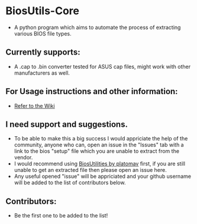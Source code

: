 # BiosUtils-Core
- A python program which aims to automate the process of extracting various BIOS file types.

## Currently supports:
- A .cap to .bin converter tested for ASUS cap files, might work with other manufacturers as well.

## For Usage instructions and other information:
- [Refer to the Wiki](https://github.com/coredex-source/BiosUtils-Core/wiki)

## I need support and suggestions.
- To be able to make this a big success I would appriciate the help of the community, anyone who can, open an issue in the "Issues" tab with a link to the bios "setup" file which you are unable to extract from the vendor.
- I would recommend using [BiosUtilities by platomav](https://github.com/platomav/BIOSUtilities) first, if you are still unable to get an extracted file then please open an issue here.
- Any useful opened "issue" will be appriciated and your github username will be added to the list of contributors below.

## Contributors:
- Be the first one to be added to the list!

